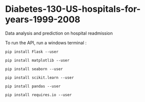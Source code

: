 # Diabetes-130-US-hospitals-for-years-1999-2008
Data analysis and prediction on hospital readmission

To run the API, run a windows terminal :

```pip install Flask --user```

```pip install matplotlib --user```

```pip install seaborn --user```

```pip install scikit.learn --user```

```pip install pandas --user```

```pip install requires.io --user```
